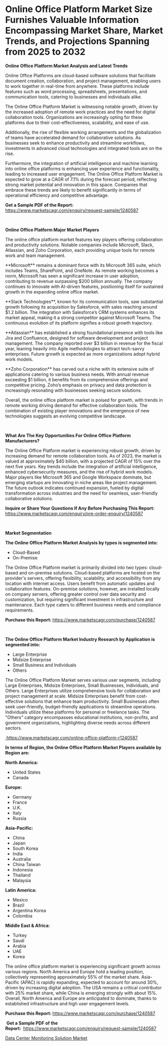 <p><h1>Online Office Platform Market Size Furnishes Valuable Information Encompassing Market Share, Market Trends, and Projections Spanning from 2025 to 2032</h1></p><p><strong>Online Office Platform Market Analysis and Latest Trends</strong></p>
<p><p>Online Office Platforms are cloud-based software solutions that facilitate document creation, collaboration, and project management, enabling users to work together in real-time from anywhere. These platforms include features such as word processing, spreadsheets, presentations, and communication tools, catering to businesses and individuals alike.</p><p>The Online Office Platform Market is witnessing notable growth, driven by the increased adoption of remote work practices and the need for digital collaboration tools. Organizations are increasingly opting for these platforms due to their cost-effectiveness, scalability, and ease of use. </p><p>Additionally, the rise of flexible working arrangements and the globalization of teams have accelerated demand for collaborative solutions. As businesses seek to enhance productivity and streamline workflows, investments in advanced cloud technologies and integrated tools are on the rise. </p><p>Furthermore, the integration of artificial intelligence and machine learning into online office platforms is enhancing user experience and functionality, leading to increased user engagement. The Online Office Platform Market is expected to grow at a CAGR of 7.1% during the forecast period, reflecting strong market potential and innovation in this space. Companies that embrace these trends are likely to benefit significantly in terms of operational efficiency and competitive advantage.</p></p>
<p><strong>Get a Sample PDF of the Report:&nbsp;</strong> <a href="https://www.marketscagr.com/enquiry/request-sample/1240587?utm_campaign=2106&utm_medium=2&utm_source=Github&utm_content=ia&utm_term=10032025&utm_id=online-office-platform">https://www.marketscagr.com/enquiry/request-sample/1240587</a></p>
<p>&nbsp;</p>
<p><strong>Online Office Platform Major Market Players</strong></p>
<p><p>The online office platform market features key players offering collaboration and productivity solutions. Notable companies include Microsoft, Slack, Atlassian, and Zoho Corporation, each providing unique tools for remote work and team management.</p><p>**Microsoft** remains a dominant force with its Microsoft 365 suite, which includes Teams, SharePoint, and OneNote. As remote working becomes a norm, Microsoft has seen a significant increase in user adoption, contributing to revenue surpassing $200 billion annually. The company continues to innovate with AI-driven features, positioning itself for sustained growth in the expanding online office market.</p><p>**Slack Technologies**, known for its communication tools, saw substantial growth following its acquisition by Salesforce, with sales reaching around $1.2 billion. The integration with Salesforce’s CRM systems enhances its market appeal, making it a strong competitor against Microsoft Teams. The continuous evolution of its platform signifies a robust growth trajectory.</p><p>**Atlassian** has established a strong foundational presence with tools like Jira and Confluence, designed for software development and project management. The company reported over $3 billion in revenue for the fiscal year, leaning heavily into Agile methodologies to attract tech-savvy enterprises. Future growth is expected as more organizations adopt hybrid work models.</p><p>**Zoho Corporation** has carved out a niche with its extensive suite of applications catering to various business needs. With annual revenue exceeding $1 billion, it benefits from its comprehensive offerings and competitive pricing. Zoho’s emphasis on privacy and data protection is increasingly resonating with businesses seeking secure solutions.</p><p>Overall, the online office platform market is poised for growth, with trends in remote working driving demand for effective collaboration tools. The combination of existing player innovations and the emergence of new technologies suggests an evolving competitive landscape.</p></p>
<p>&nbsp;</p>
<p><strong>What Are The Key Opportunities For Online Office Platform Manufacturers?</strong></p>
<p><p>The Online Office Platform market is experiencing robust growth, driven by increasing demand for remote collaboration tools. As of 2023, the market is valued at approximately $40 billion, with a projected CAGR of 15% over the next five years. Key trends include the integration of artificial intelligence, enhanced cybersecurity measures, and the rise of hybrid work models. Major players like Microsoft 365 and Google Workspace dominate, but emerging startups are innovating in niche areas like project management. The future outlook indicates continued expansion, fueled by digital transformation across industries and the need for seamless, user-friendly collaborative solutions.</p></p>
<p><strong>Inquire or Share Your Questions If Any Before Purchasing This Report:</strong> <a href="https://www.marketscagr.com/enquiry/pre-order-enquiry/1240587?utm_campaign=2106&utm_medium=2&utm_source=Github&utm_content=ia&utm_term=10032025&utm_id=online-office-platform">https://www.marketscagr.com/enquiry/pre-order-enquiry/1240587</a></p>
<p>&nbsp;</p>
<p><strong>Market Segmentation</strong></p>
<p><strong>The Online Office Platform Market Analysis by types is segmented into:</strong></p>
<p><ul><li>Cloud-Based</li><li>On-Premise</li></ul></p>
<p><p>The Online Office Platform market is primarily divided into two types: cloud-based and on-premise solutions. Cloud-based platforms are hosted on the provider's servers, offering flexibility, scalability, and accessibility from any location with internet access. Users benefit from automatic updates and collaboration features. On-premise solutions, however, are installed locally on company servers, offering greater control over data security and customization, but requiring significant investment in infrastructure and maintenance. Each type caters to different business needs and compliance requirements.</p></p>
<p><strong>Purchase this Report:&nbsp;</strong><a href="https://www.marketscagr.com/purchase/1240587?utm_campaign=2106&utm_medium=2&utm_source=Github&utm_content=ia&utm_term=10032025&utm_id=online-office-platform">https://www.marketscagr.com/purchase/1240587</a></p>
<p>&nbsp;</p>
<p><strong>The Online Office Platform Market Industry Research by Application is segmented into:</strong></p>
<p><ul><li>Large Enterprise</li><li>Midsize Enterprise</li><li>Small Business and Individuals</li><li>Others</li></ul></p>
<p><p>The Online Office Platform Market serves various user segments, including Large Enterprises, Midsize Enterprises, Small Businesses, Individuals, and Others. Large Enterprises utilize comprehensive tools for collaboration and project management at scale. Midsize Enterprises benefit from cost-effective solutions that enhance team productivity. Small Businesses often seek user-friendly, budget-friendly applications to streamline operations. Individuals utilize these platforms for personal or freelance tasks. The "Others" category encompasses educational institutions, non-profits, and government organizations, highlighting diverse needs across different sectors.</p></p>
<p><a href="https://www.marketscagr.com/online-office-platform-r1240587?utm_campaign=2106&utm_medium=2&utm_source=Github&utm_content=ia&utm_term=10032025&utm_id=online-office-platform">&nbsp;https://www.marketscagr.com/online-office-platform-r1240587</a></p>
<p><strong>In terms of Region, the Online Office Platform Market Players available by Region are:</strong></p>
<p>
    <p> <strong> North America: </strong>
        <ul>
            <li>United States</li>
            <li>Canada</li>
        </ul>
        </p> 
    <p> <strong> Europe: </strong>
        <ul>
            <li>Germany</li>
            <li>France</li>
            <li>U.K.</li>
            <li>Italy</li>
            <li>Russia</li>
        </ul>
        </p> 
    <p> <strong> Asia-Pacific: </strong>
        <ul>
            <li>China</li>
            <li>Japan</li>
            <li>South Korea</li>
            <li>India</li>
            <li>Australia</li>
            <li>China Taiwan</li>
            <li>Indonesia</li>
            <li>Thailand</li>
            <li>Malaysia</li>
        </ul>
        </p> 
    <p> <strong> Latin America: </strong>
        <ul>
            <li>Mexico</li>
            <li>Brazil</li>
            <li>Argentina Korea</li>
            <li>Colombia</li>
        </ul>
        </p> 
    <p> <strong> Middle East & Africa: </strong>
        <ul>
            <li>Turkey</li>
            <li>Saudi</li>
            <li>Arabia</li>
            <li>UAE</li>
            <li>Korea</li>
        </ul>
    </p>
    </p>
<p><p>The online office platform market is experiencing significant growth across various regions. North America and Europe hold a leading position, collectively representing approximately 55% of the market share. Asia-Pacific (APAC) is rapidly expanding, expected to account for around 30%, driven by increasing digital adoption. The USA remains a critical contributor with 25% market share, while China is emerging strongly with about 15%. Overall, North America and Europe are anticipated to dominate, thanks to established infrastructure and high user engagement levels.</p></p>
<p><strong>Purchase this Report: </strong><a href="https://www.marketscagr.com/purchase/1240587?utm_campaign=2106&utm_medium=2&utm_source=Github&utm_content=ia&utm_term=10032025&utm_id=online-office-platform">https://www.marketscagr.com/purchase/1240587</a></p>
<p>&nbsp;<strong>Get a Sample PDF of the Report:&nbsp;&nbsp;</strong><a href="https://www.marketscagr.com/enquiry/request-sample/1240587?utm_campaign=2106&utm_medium=2&utm_source=Github&utm_content=ia&utm_term=10032025&utm_id=online-office-platform">https://www.marketscagr.com/enquiry/request-sample/1240587</a></p>
<p><strong></strong></p>
<p><p><a href="https://github.com/YashRP12/Market-Research-Report-List-7/blob/main/data-center-monitoring-solution-market.md?utm_campaign=2106&utm_medium=2&utm_source=Github&utm_content=ia&utm_term=10032025&utm_id=online-office-platform">Data Center Monitoring Solution Market</a></p></p>